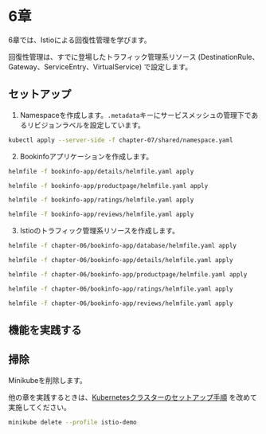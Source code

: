 # 6章

6章では、Istioによる回復性管理を学びます。

回復性管理は、すでに登場したトラフィック管理系リソース (DestinationRule、Gateway、ServiceEntry、VirtualService) で設定します。

## セットアップ

1. Namespaceを作成します。`.metadata`キーにサービスメッシュの管理下であるリビジョンラベルを設定しています。

```bash
kubectl apply --server-side -f chapter-07/shared/namespace.yaml
```

2. Bookinfoアプリケーションを作成します。

```bash
helmfile -f bookinfo-app/details/helmfile.yaml apply

helmfile -f bookinfo-app/productpage/helmfile.yaml apply

helmfile -f bookinfo-app/ratings/helmfile.yaml apply

helmfile -f bookinfo-app/reviews/helmfile.yaml apply
```

3. Istioのトラフィック管理系リソースを作成します。

```bash
helmfile -f chapter-06/bookinfo-app/database/helmfile.yaml apply

helmfile -f chapter-06/bookinfo-app/details/helmfile.yaml apply

helmfile -f chapter-06/bookinfo-app/productpage/helmfile.yaml apply

helmfile -f chapter-06/bookinfo-app/ratings/helmfile.yaml apply

helmfile -f chapter-06/bookinfo-app/reviews/helmfile.yaml apply
```

## 機能を実践する

## 掃除

Minikubeを削除します。

他の章を実践するときは、[Kubernetesクラスターのセットアップ手順](../README.md) を改めて実施してください。

```bash
minikube delete --profile istio-demo
```
